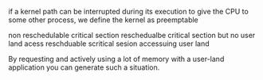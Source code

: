 if a kernel path can be interrupted during its execution to give the CPU to some other process, we define the kernel as preemptable

non reschedulable critical section
reschedualbe critical section but no user land acess
reschduable scritical sesion accessuing user land

By requesting and actively using a
lot of memory with a user-land application you can generate such a situation.

